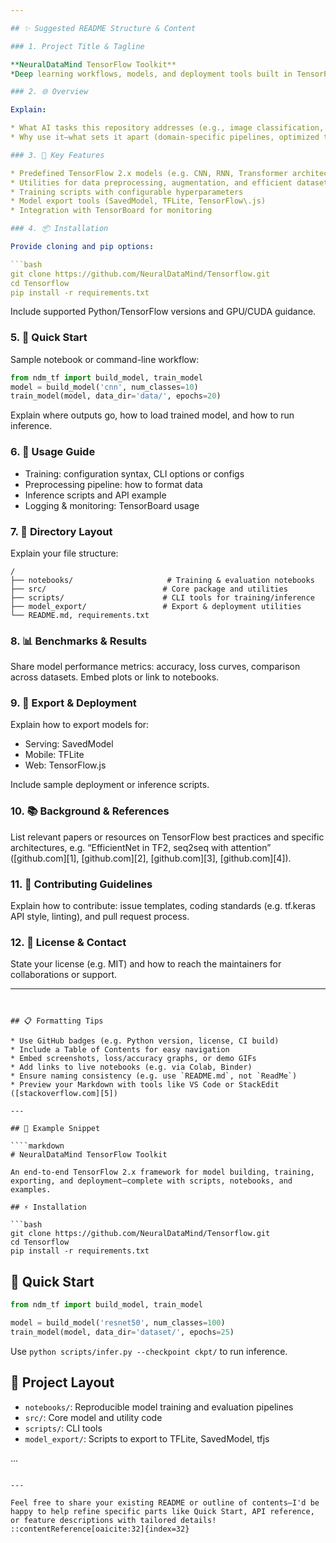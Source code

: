 ```yaml
---

## ✨ Suggested README Structure & Content

### 1. Project Title & Tagline

**NeuralDataMind TensorFlow Toolkit**
*Deep learning workflows, models, and deployment tools built in TensorFlow*

### 2. 🌐 Overview

Explain:

* What AI tasks this repository addresses (e.g., image classification, object detection, NLP)
* Why use it—what sets it apart (domain-specific pipelines, optimized training utilities, etc.)

### 3. 🚀 Key Features

* Predefined TensorFlow 2.x models (e.g. CNN, RNN, Transformer architectures)
* Utilities for data preprocessing, augmentation, and efficient dataset pipelines
* Training scripts with configurable hyperparameters
* Model export tools (SavedModel, TFLite, TensorFlow\.js)
* Integration with TensorBoard for monitoring

### 4. 📦 Installation

Provide cloning and pip options:

```bash
git clone https://github.com/NeuralDataMind/Tensorflow.git
cd Tensorflow
pip install -r requirements.txt
```

Include supported Python/TensorFlow versions and GPU/CUDA guidance.

### 5. 🧪 Quick Start

Sample notebook or command-line workflow:

```python
from ndm_tf import build_model, train_model
model = build_model('cnn', num_classes=10)
train_model(model, data_dir='data/', epochs=20)
```

Explain where outputs go, how to load trained model, and how to run inference.

### 6. 🧭 Usage Guide

* Training: configuration syntax, CLI options or configs
* Preprocessing pipeline: how to format data
* Inference scripts and API example
* Logging & monitoring: TensorBoard usage

### 7. 📁 Directory Layout

Explain your file structure:

```
/
├── notebooks/                     # Training & evaluation notebooks
├── src/                          # Core package and utilities
├── scripts/                      # CLI tools for training/inference
├── model_export/                 # Export & deployment utilities
└── README.md, requirements.txt
```

### 8. 📊 Benchmarks & Results

Share model performance metrics: accuracy, loss curves, comparison across datasets. Embed plots or link to notebooks.

### 9. 🔧 Export & Deployment

Explain how to export models for:

* Serving: SavedModel
* Mobile: TFLite
* Web: TensorFlow\.js

Include sample deployment or inference scripts.

### 10. 📚 Background & References

List relevant papers or resources on TensorFlow best practices and specific architectures, e.g. “EfficientNet in TF2, seq2seq with attention” ([github.com][1], [github.com][2], [github.com][3], [github.com][4]).

### 11. 🤝 Contributing Guidelines

Explain how to contribute: issue templates, coding standards (e.g. tf.keras API style, linting), and pull request process.

### 12. 📄 License & Contact

State your license (e.g. MIT) and how to reach the maintainers for collaborations or support.

---
```


## 📋 Formatting Tips

* Use GitHub badges (e.g. Python version, license, CI build)
* Include a Table of Contents for easy navigation
* Embed screenshots, loss/accuracy graphs, or demo GIFs
* Add links to live notebooks (e.g. via Colab, Binder)
* Ensure naming consistency (e.g. use `README.md`, not `ReadMe`)
* Preview your Markdown with tools like VS Code or StackEdit ([stackoverflow.com][5])

---

## 🧩 Example Snippet

````markdown
# NeuralDataMind TensorFlow Toolkit

An end-to-end TensorFlow 2.x framework for model building, training, exporting, and deployment—complete with scripts, notebooks, and examples.

## ⚡ Installation

```bash
git clone https://github.com/NeuralDataMind/Tensorflow.git
cd Tensorflow
pip install -r requirements.txt
````

## 🚀 Quick Start

```python
from ndm_tf import build_model, train_model

model = build_model('resnet50', num_classes=100)
train_model(model, data_dir='dataset/', epochs=25)
```

Use `python scripts/infer.py --checkpoint ckpt/` to run inference.

## 📁 Project Layout

* `notebooks/`: Reproducible model training and evaluation pipelines
* `src/`: Core model and utility code
* `scripts/`: CLI tools
* `model_export/`: Scripts to export to TFLite, SavedModel, tfjs

...

```

---

Feel free to share your existing README or outline of contents—I'd be happy to help refine specific parts like Quick Start, API reference, or feature descriptions with tailored details!
::contentReference[oaicite:32]{index=32}
```
